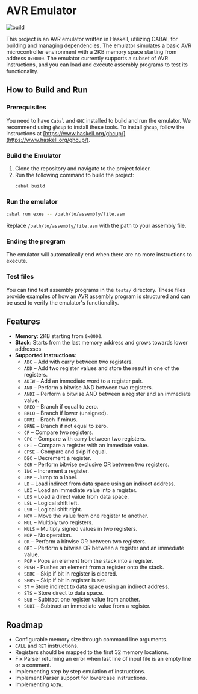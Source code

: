 # AVR Emulator
[![build](https://github.com/Flu/avr-emulator/actions/workflows/haskell.yml/badge.svg)](https://github.com/Flu/avr-emulator/actions/workflows/haskell.yml)

This project is an AVR emulator written in Haskell, utilizing CABAL for building and managing dependencies. The emulator simulates a basic AVR microcontroller environment with a 2KB memory space starting from address `0x0000`. The emulator currently supports a subset of AVR instructions, and you can load and execute assembly programs to test its functionality.

## How to Build and Run

### Prerequisites
You need to have `Cabal` and `GHC` installed to build and run the emulator. We recommend using `ghcup` to install these tools. To install `ghcup`, follow the instructions at [https://www.haskell.org/ghcup/](https://www.haskell.org/ghcup/).

### Build the Emulator

1. Clone the repository and navigate to the project folder.
2. Run the following command to build the project:
   ```bash
   cabal build
   ```

### Run the emulator

```bash
cabal run exes -- /path/to/assembly/file.asm
```

Replace `/path/to/assembly/file.asm` with the path to your assembly file.

### Ending the program

The emulator will automatically end when there are no more instructions to execute.

### Test files

You can find test assembly programs in the `tests/` directory. These files provide examples of how an AVR assembly program is structured and can be used to verify the emulator's functionality.

## Features
- **Memory**: 2KB starting from `0x0000`.
- **Stack**: Starts from the last memory address and grows towards lower addresses
- **Supported Instructions**:
  - `ADC` – Add with carry between two registers.
  - `ADD` – Add two register values and store the result in one of the registers.
  - `ADIW` – Add an immediate word to a register pair.
  - `AND` – Perform a bitwise AND between two registers.
  - `ANDI` – Perform a bitwise AND between a register and an immediate value.
  - `BREQ` – Branch if equal to zero.
  - `BRLO` – Branch if lower (unsigned).
  - `BRMI` - Brach if minus.
  - `BRNE` – Branch if not equal to zero.
  - `CP` – Compare two registers.
  - `CPC` – Compare with carry between two registers.
  - `CPI` – Compare a register with an immediate value.
  - `CPSE` – Compare and skip if equal.
  - `DEC` – Decrement a register.
  - `EOR` – Perform bitwise exclusive OR between two registers.
  - `INC` – Increment a register.
  - `JMP` – Jump to a label.
  - `LD` – Load indirect from data space using an indirect address.
  - `LDI` – Load an immediate value into a register.
  - `LDS` – Load a direct value from data space.
  - `LSL` – Logical shift left.
  - `LSR` – Logical shift right.
  - `MOV` – Move the value from one register to another.
  - `MUL` – Multiply two registers.
  - `MULS` – Multiply signed values in two registers.
  - `NOP` – No operation.
  - `OR` – Perform a bitwise OR between two registers.
  - `ORI` – Perform a bitwise OR between a register and an immediate value.
  - `POP` - Pops an element from the stack into a register.
  - `PUSH` - Pushes an element from a register onto the stack.
  - `SBRC` – Skip if bit in register is cleared.
  - `SBRS` – Skip if bit in register is set.
  - `ST` – Store indirect to data space using an indirect address.
  - `STS` – Store direct to data space.
  - `SUB` – Subtract one register value from another.
  - `SUBI` – Subtract an immediate value from a register.

## Roadmap
  - Configurable memory size through command line arguments.
  - `CALL` and `RET` instructions.
  - Registers should be mapped to the first 32 memory locations.
  - Fix Parser returning an error when last line of input file is an empty line or a comment.
  - Implementing step by step emulation of instructions.
  - Implement Parser support for lowercase instructions.
  - Implementing `ADIW`.
